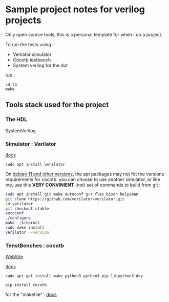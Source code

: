 # Sample project notes for verilog projects

Only open source tools, this is a personal template for when I do a project.

To run the tests using :
- Verilator simulator
- Cocotb testbench
- System verilog for the dut

run :

```
cd tb
make
```

## Tools stack used for the project

### The HDL

SystemVerilog

### Simulator :  Verilator

[docs](https://verilator.org/guide/latest/index.html)

```sudo apt install verilator```

On [debian 11 and other versions](https://repology.org/project/verilator/versions), the apt packages may not fot the versions requirements for cocotb. you can choose to use another simulator, or like me, use this **VERY CONVINIENT** (not) set of commands to build from git :

```bash
sudo apt install git make autoconf g++ flex bison help2man
git clone https://github.com/verilator/verilator.git
cd verilator
git checkout stable
autoconf
./configure
make -j$(nproc)
sudo make install
verilator --version
```

### TenstBenches : cocotb

[WebSite](https://www.cocotb.org/)

[docs](https://docs.cocotb.org/en/stable/install.html)

```sudo apt-get install make python3 python3-pip libpython3-dev```

```pip install cocotb```

for the "makefile" : [docs](https://docs.cocotb.org/en/stable/quickstart.html#creating-a-makefile)
